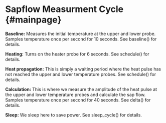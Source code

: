 Sapflow Measurment Cycle          {#mainpage}
==================

**Baseline:** Measures the initial temperature at the upper and lower probe. Samples temperature once per second for 10 seconds. See baseline() for details.

**Heating:** Turns on the heater probe for 6 seconds. See schedule() for details.

**Heat propagation:** This is simply a waiting period where the heat pulse has not reached the upper and lower temperature probes. See schedule() for details.

**Calculation:** This is where we measure the amplitude of the heat pulse at the upper and lower temperature probes and calculate the sap flow. Samples temperature once per second for 40 seconds. See delta() for details.

**Sleep:** We sleep here to save power. See sleep_cycle() for details.
